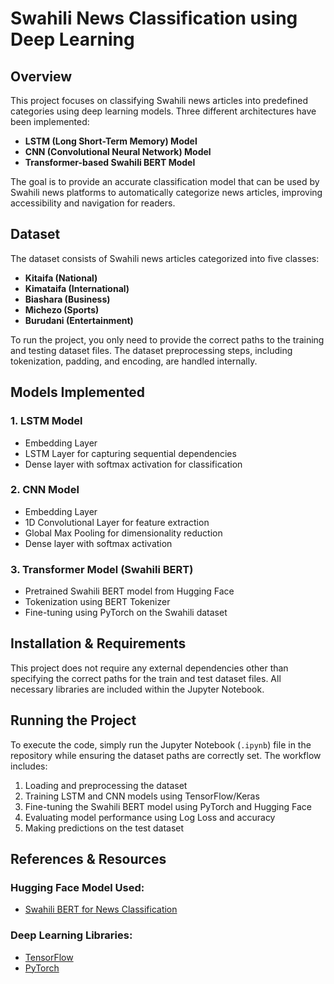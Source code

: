 # Swahili News Classification using Deep Learning

## Overview
This project focuses on classifying Swahili news articles into predefined categories using deep learning models. Three different architectures have been implemented:

- **LSTM (Long Short-Term Memory) Model**
- **CNN (Convolutional Neural Network) Model**
- **Transformer-based Swahili BERT Model**

The goal is to provide an accurate classification model that can be used by Swahili news platforms to automatically categorize news articles, improving accessibility and navigation for readers.

## Dataset
The dataset consists of Swahili news articles categorized into five classes:
- **Kitaifa (National)**
- **Kimataifa (International)**
- **Biashara (Business)**
- **Michezo (Sports)**
- **Burudani (Entertainment)**

To run the project, you only need to provide the correct paths to the training and testing dataset files. The dataset preprocessing steps, including tokenization, padding, and encoding, are handled internally.

## Models Implemented
### 1. LSTM Model
- Embedding Layer
- LSTM Layer for capturing sequential dependencies
- Dense layer with softmax activation for classification

### 2. CNN Model
- Embedding Layer
- 1D Convolutional Layer for feature extraction
- Global Max Pooling for dimensionality reduction
- Dense layer with softmax activation

### 3. Transformer Model (Swahili BERT)
- Pretrained Swahili BERT model from Hugging Face
- Tokenization using BERT Tokenizer
- Fine-tuning using PyTorch on the Swahili dataset

## Installation & Requirements
This project does not require any external dependencies other than specifying the correct paths for the train and test dataset files. All necessary libraries are included within the Jupyter Notebook.

## Running the Project
To execute the code, simply run the Jupyter Notebook (`.ipynb`) file in the repository while ensuring the dataset paths are correctly set. The workflow includes:
1. Loading and preprocessing the dataset
2. Training LSTM and CNN models using TensorFlow/Keras
3. Fine-tuning the Swahili BERT model using PyTorch and Hugging Face
4. Evaluating model performance using Log Loss and accuracy
5. Making predictions on the test dataset

## References & Resources
### Hugging Face Model Used:
- [Swahili BERT for News Classification](https://huggingface.co/flax-community/bert-swahili-news-classification)

### Deep Learning Libraries:
- [TensorFlow](https://www.tensorflow.org/)
- [PyTorch](https://pytorch.org/)

